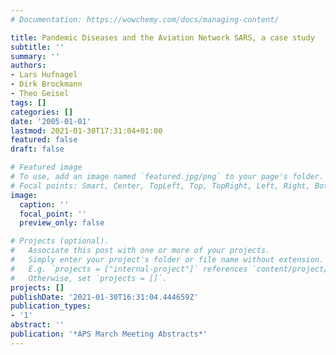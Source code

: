 ```yaml
---
# Documentation: https://wowchemy.com/docs/managing-content/

title: Pandemic Diseases and the Aviation Network SARS, a case study
subtitle: ''
summary: ''
authors:
- Lars Hufnagel
- Dirk Brockmann
- Theo Geisel
tags: []
categories: []
date: '2005-01-01'
lastmod: 2021-01-30T17:31:04+01:00
featured: false
draft: false

# Featured image
# To use, add an image named `featured.jpg/png` to your page's folder.
# Focal points: Smart, Center, TopLeft, Top, TopRight, Left, Right, BottomLeft, Bottom, BottomRight.
image:
  caption: ''
  focal_point: ''
  preview_only: false

# Projects (optional).
#   Associate this post with one or more of your projects.
#   Simply enter your project's folder or file name without extension.
#   E.g. `projects = ["internal-project"]` references `content/project/deep-learning/index.md`.
#   Otherwise, set `projects = []`.
projects: []
publishDate: '2021-01-30T16:31:04.444659Z'
publication_types:
- '1'
abstract: ''
publication: '*APS March Meeting Abstracts*'
---
```

